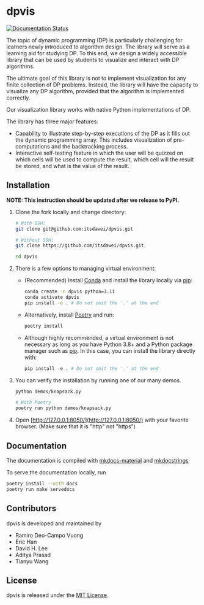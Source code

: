 # dpvis

[![Documentation Status](https://readthedocs.org/projects/dpvis/badge/?version=latest)](https://dpvis.readthedocs.io/en/latest/?badge=latest)

The topic of dynamic programming (DP) is particularly challenging for learners
newly introduced to algorithm design. The library will serve as a learning aid
for studying DP. To this end, we design a widely accessible library that can be
used by students to visualize and interact with DP algorithms.

The ultimate goal of this library is not to implement visualization for any
finite collection of DP problems.
Instead, the library will have the capacity to visualize any DP algorithm,
provided that the algorithm is implemented correctly.

Our visualization library works with native Python implementations of DP.

The library has three major features:

- Capability to illustrate step-by-step executions of the DP as it fills out
  the dynamic programming array. This includes visualization of pre-computations
  and the backtracking process.
- Interactive self-testing feature in which the user will be quizzed on which
  cells will be used to compute the result, which cell will the result be
  stored, and what is the value of the result.

## Installation

**NOTE: This instruction should be updated after we release to PyPI.**

1. Clone the fork locally and change directory:
    ```bash
    # With SSH:
    git clone git@github.com:itsdawei/dpvis.git

    # Without SSH:
    git clone https://github.com/itsdawei/dpvis.git

    cd dpvis
    ```

1. There is a few options to managing virtual environment:
    - (Recommended) Install
      [Conda](https://docs.conda.io/projects/miniconda/en/latest/) and install the
      library locally via [pip](https://pypi.org/project/pip/):
      ```bash
      conda create -n dpvis python=3.11
      conda activate dpvis
      pip install -e . # Do not omit the '.' at the end
      ```
    - Alternatively, install [Poetry](https://python-poetry.org/docs/) and run:
      ```bash
      poetry install
      ```
    - Although highly recommended, a virtual environment is not necessary as
      long as you have Python 3.8+ and a Python package manager such as
      [pip](https://pypi.org/project/pip/). In this case, you can install the
      library directly with:
      ```python
      pip install -e . # Do not omit the '.' at the end
      ```

1. You can verify the installation by running one of our many demos.
   ```bash
   python demos/knapsack.py

   # With Poetry
   poetry run python demos/knapsack.py
   ```

1. Open [http://127.0.0.1:8050/](http://127.0.0.1:8050/) with your favorite
   browser. (Make sure that it is "http" not "https")

## Documentation

The documentation is compiled with
[mkdocs-material](https://squidfunk.github.io/mkdocs-material/) and
[mkdocstrings](https://mkdocstrings.github.io/)

To serve the documentation locally, run

```bash
poetry install --with docs
poetry run make servedocs
```

## Contributors

dpvis is developed and maintained by

- Ramiro Deo-Campo Vuong
- Eric Han
- David H. Lee
- Aditya Prasad
- Tianyu Wang

## License

dpvis is released under the
[MIT License](https://github.com/itsdawei/dpvis/blob/main/LICENSE).
